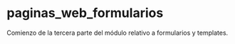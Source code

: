 # paginas_web_formularios

Comienzo de la tercera parte del módulo relativo a formularios y templates.